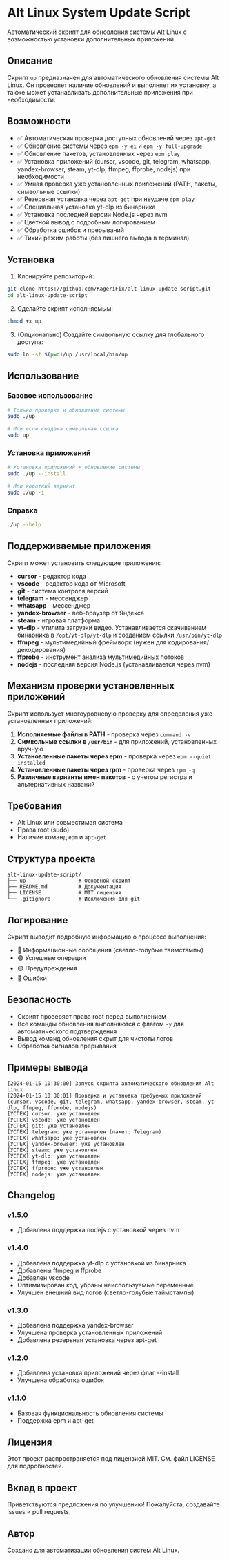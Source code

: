# Alt Linux System Update Script

Автоматический скрипт для обновления системы Alt Linux с возможностью установки дополнительных приложений.

## Описание

Скрипт `up` предназначен для автоматического обновления системы Alt Linux. Он проверяет наличие обновлений и выполняет их установку, а также может устанавливать дополнительные приложения при необходимости.

## Возможности

- ✅ Автоматическая проверка доступных обновлений через `apt-get`
- ✅ Обновление системы через `epm -y ei` и `epm -y full-upgrade`
- ✅ Обновление пакетов, установленных через `epm play`
- ✅ Установка приложений (cursor, vscode, git, telegram, whatsapp, yandex-browser, steam, yt-dlp, ffmpeg, ffprobe, nodejs) при необходимости
- ✅ Умная проверка уже установленных приложений (PATH, пакеты, символьные ссылки)
- ✅ Резервная установка через `apt-get` при неудаче `epm play`
- ✅ Специальная установка yt-dlp из бинарника
- ✅ Установка последней версии Node.js через nvm
- ✅ Цветной вывод с подробным логированием
- ✅ Обработка ошибок и прерываний
- ✅ Тихий режим работы (без лишнего вывода в терминал)

## Установка

1. Клонируйте репозиторий:
```bash
git clone https://github.com/KageriFix/alt-linux-update-script.git
cd alt-linux-update-script
```

2. Сделайте скрипт исполняемым:
```bash
chmod +x up
```

3. (Опционально) Создайте символьную ссылку для глобального доступа:
```bash
sudo ln -sf $(pwd)/up /usr/local/bin/up
```

## Использование

### Базовое использование
```bash
# Только проверка и обновление системы
sudo ./up

# Или если создана символьная ссылка
sudo up
```

### Установка приложений
```bash
# Установка приложений + обновление системы
sudo ./up --install

# Или короткий вариант
sudo ./up -i
```

### Справка
```bash
./up --help
```

## Поддерживаемые приложения

Скрипт может установить следующие приложения:
- **cursor** - редактор кода
- **vscode** - редактор кода от Microsoft
- **git** - система контроля версий
- **telegram** - мессенджер
- **whatsapp** - мессенджер
- **yandex-browser** - веб-браузер от Яндекса
- **steam** - игровая платформа
- **yt-dlp** - утилита загрузки видео. Устанавливается скачиванием бинарника в `/opt/yt-dlp/yt-dlp` и созданием ссылки `/usr/bin/yt-dlp`
- **ffmpeg** - мультимедийный фреймворк (нужен для кодирования/декодирования)
- **ffprobe** - инструмент анализа мультимедийных потоков
- **nodejs** - последняя версия Node.js (устанавливается через nvm)

## Механизм проверки установленных приложений

Скрипт использует многоуровневую проверку для определения уже установленных приложений:

1. **Исполняемые файлы в PATH** - проверка через `command -v`
2. **Символьные ссылки в `/usr/bin`** - для приложений, установленных вручную
3. **Установленные пакеты через epm** - проверка через `epm --quiet installed`
4. **Установленные пакеты через rpm** - проверка через `rpm -q`
5. **Различные варианты имен пакетов** - с учетом регистра и альтернативных названий

## Требования

- Alt Linux или совместимая система
- Права root (sudo)
- Наличие команд `epm` и `apt-get`

## Структура проекта

```
alt-linux-update-script/
├── up                 # Основной скрипт
├── README.md          # Документация
├── LICENSE            # MIT лицензия
└── .gitignore         # Исключения для git
```

## Логирование

Скрипт выводит подробную информацию о процессе выполнения:
- 🔵 Информационные сообщения (светло-голубые таймстампы)
- 🟢 Успешные операции
- 🟡 Предупреждения
- 🔴 Ошибки

## Безопасность

- Скрипт проверяет права root перед выполнением
- Все команды обновления выполняются с флагом `-y` для автоматического подтверждения
- Вывод команд обновления скрыт для чистоты логов
- Обработка сигналов прерывания

## Примеры вывода

```
[2024-01-15 10:30:00] Запуск скрипта автоматического обновления Alt Linux
[2024-01-15 10:30:01] Проверка и установка требуемых приложений (cursor, vscode, git, telegram, whatsapp, yandex-browser, steam, yt-dlp, ffmpeg, ffprobe, nodejs)
[УСПЕХ] cursor: уже установлен
[УСПЕХ] vscode: уже установлен
[УСПЕХ] git: уже установлен
[УСПЕХ] telegram: уже установлен (пакет: Telegram)
[УСПЕХ] whatsapp: уже установлен
[УСПЕХ] yandex-browser: уже установлен
[УСПЕХ] steam: уже установлен
[УСПЕХ] yt-dlp: уже установлен
[УСПЕХ] ffmpeg: уже установлен
[УСПЕХ] ffprobe: уже установлен
[УСПЕХ] nodejs: уже установлен
```

## Changelog

### v1.5.0
- Добавлена поддержка nodejs с установкой через nvm

### v1.4.0
- Добавлена поддержка yt-dlp с установкой из бинарника
- Добавлены ffmpeg и ffprobe
- Добавлен vscode
- Оптимизирован код, убраны неиспользуемые переменные
- Улучшен внешний вид логов (светло-голубые таймстампы)

### v1.3.0
- Добавлена поддержка yandex-browser
- Улучшена проверка установленных приложений
- Добавлена резервная установка через apt-get

### v1.2.0
- Добавлена установка приложений через флаг --install
- Улучшена обработка ошибок

### v1.1.0
- Базовая функциональность обновления системы
- Поддержка epm и apt-get

## Лицензия

Этот проект распространяется под лицензией MIT. См. файл LICENSE для подробностей.

## Вклад в проект

Приветствуются предложения по улучшению! Пожалуйста, создавайте issues и pull requests.

## Автор

Создано для автоматизации обновления систем Alt Linux.
